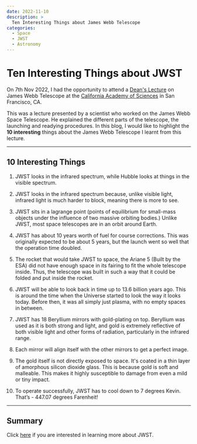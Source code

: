 ```yaml
---
date: 2022-11-10
description: >
  Ten Interesting Things about James Webb Telescope 
categories:
  - Space
  - JWST
  - Astronomy
---
```


# Ten Interesting Things about JWST 

On 7th Nov 2022, I had the opportunity to attend a [Dean's Lecture](https://www.calacademy.org/events/benjamin-dean-astronomy-lectures) on James Webb Telescope at the [California Academy of Sciences](https://www.calacademy.org/) in San Francisco, CA. 

This was a lecture presented by a scientist who worked on the James Webb Space Telescope. He explained the different parts of the telescope, the launching and readying procedures. In this blog, I would like to highlight the **10 interesting** things about the James Webb Telescope I learnt from this lecture. 

<!-- more -->

---

## 10 Interesting Things

1. JWST looks in the infrared spectrum, while Hubble looks at things in the visible spectrum. 

2. JWST looks in the infrared spectrum because, unlike visible light, infrared light is much harder to block, meaning there is more to see.

3. JWST sits in a lagrange point (points of equilibrium for small-mass objects under the influence of two massive orbiting bodies.) Unlike JWST, most space telescopes are in an orbit around Earth.

4. JWST has about 10 years worth of fuel for course corrections.  This was originally expected to be about 5 years, but the launch went so well that the operation time doubled.

5. The rocket that would take JWST to space, the Ariane 5 (Built by the ESA) did not have enough space in its fairing to fit the whole telescope inside.  Thus, the telescope was built in such a way that it could be folded and put inside the rocket.

6. JWST will be able to look back in time up to 13.6 billion years ago.  This is around the time when the Universe started to look the way it looks today.  Before then, it was all simply just plasma, with no empty spaces in between.

7. JWST has 18 Beryllium mirrors with gold-plating on top. Beryllium was used as it is both strong and light, and gold is extremely reflective of both visible light and other forms of radiation, particularly in the infrared range.  

8. Each mirror will align itself with the other mirrors to get a perfect image.

9. The gold itself is not directly exposed to space. It's coated in a thin layer of amorphous silicon dioxide glass. This is because gold is soft and malleable. This makes it highly susceptible to damage from even a mild or tiny impact.

10. To operate successfully, JWST has to cool down to 7 degrees Kevin.  That’s - 447.07 degrees Farenheit!



---
## Summary

Click [here](https://webb.nasa.gov/) if you are interested in learning more about JWST. 